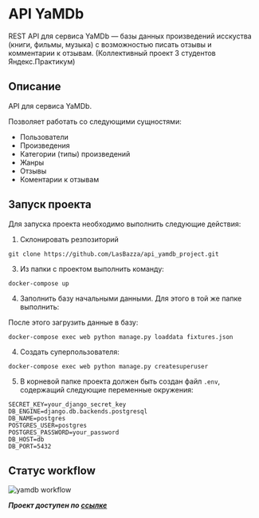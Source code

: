 # API YaMDb
REST API для сервиса YaMDb — базы данных произведений исскуства (книги, фильмы, музыка) с возможностью писать отзывы и комментарии к отзывам. (Коллективный проект 3 студентов Яндекс.Практикум)


## Описание

API для сервиса YaMDb.

Позволяет работать со следующими сущностями:

* Пользователи 
* Произведения
* Категории (типы) произведений
* Жанры
* Отзывы 
* Коментарии к отзывам

## Запуск проекта

Для запуска проекта необходимо выполнить следующие действия:

1. Склонировать резпозиторий
```
git clone https://github.com/LasBazza/api_yamdb_project.git
```

3. Из папки с проектом выполнить команду:

```
docker-compose up
```


4. Заполнить базу начальными данными. Для этого в той же папке выполнить:


После этого загрузить данные в базу:

```
docker-compose exec web python manage.py loaddata fixtures.json
```

4. Создать суперпользователя:

```
docker-compose exec web python manage.py createsuperuser
```

5. В корневой папке проекта должен быть создан файл ```.env```, содержащий следующие переменные окружения:

```
SECRET_KEY=your_django_secret_key
DB_ENGINE=django.db.backends.postgresql
DB_NAME=postgres
POSTGRES_USER=postgres
POSTGRES_PASSWORD=your_password
DB_HOST=db
DB_PORT=5432
```

## Статус workflow
![yamdb workflow](https://github.com/LasBazza/yamdb_final/actions/workflows/yamdb_workflow.yml/badge.svg)

**_Проект доступен по [ссылке](http://178.154.230.3/)_**
